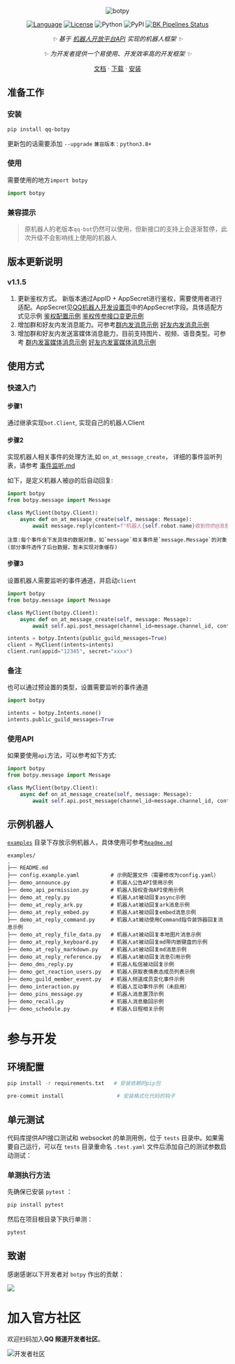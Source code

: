 <div align="center">

![botpy](https://socialify.git.ci/tencent-connect/botpy/image?description=1&font=Source%20Code%20Pro&forks=1&issues=1&language=1&logo=https%3A%2F%2Fgithub.com%2Ftencent-connect%2Fbot-docs%2Fblob%2Fmain%2Fdocs%2F.vuepress%2Fpublic%2Ffavicon-64px.png%3Fraw%3Dtrue&owner=1&pattern=Circuit%20Board&pulls=1&stargazers=1&theme=Light)

[![Language](https://img.shields.io/badge/language-python-green.svg?style=plastic)](https://www.python.org/)
[![License](https://img.shields.io/badge/license-MIT-orange.svg?style=plastic)](https://github.com/tencent-connect/botpy/blob/master/LICENSE)
![Python](https://img.shields.io/badge/python-3.8+-blue)
![PyPI](https://img.shields.io/pypi/v/qq-botpy)
[![BK Pipelines Status](https://api.bkdevops.qq.com/process/api/external/pipelines/projects/qq-guild-open/p-713959939bdc4adca0eea2d4420eef4b/badge?X-DEVOPS-PROJECT-ID=qq-guild-open)](https://devops.woa.com/process/api-html/user/builds/projects/qq-guild-open/pipelines/p-713959939bdc4adca0eea2d4420eef4b/latestFinished?X-DEVOPS-PROJECT-ID=qq-guild-open)

_✨ 基于 [机器人开放平台API](https://bot.q.qq.com/wiki/develop/api/) 实现的机器人框架 ✨_

_✨ 为开发者提供一个易使用、开发效率高的开发框架 ✨_

[文档](https://bot.q.qq.com/wiki/develop/pythonsdk/)
·
[下载](https://github.com/tencent-connect/botpy/tags)
·
[安装](https://bot.q.qq.com/wiki/develop/pythonsdk/#sdk-安装)

</div>

## 准备工作

### 安装

```bash
pip install qq-botpy
```

更新包的话需要添加 `--upgrade` `兼容版本：python3.8+`

### 使用

需要使用的地方`import botpy`

```python
import botpy
```

### 兼容提示

> 原机器人的老版本`qq-bot`仍然可以使用，但新接口的支持上会逐渐暂停，此次升级不会影响线上使用的机器人 

## 版本更新说明
### v1.1.5
1. 更新鉴权方式。 新版本通过AppID + AppSecret进行鉴权，需要使用者进行适配。AppSecret见[QQ机器人开发设置页](https://q.qq.com/qqbot/#/developer/developer-setting)中的AppSecret字段。具体适配方式见示例  [鉴权配置示例](./examples/config.yaml) [鉴权传参接口变更示例](./examples/demo_at_reply.py)
2. 增加群和好友内发消息能力。可参考[群内发消息示例](./examples/demo_group_reply_text.py) [好友内发消息示例](./examples/demo_c2c_reply_text.py)
3. 增加群和好友内发送富媒体消息能力，目前支持图片、视频、语音类型。可参考  [群内发富媒体消息示例](./examples/demo_group_reply_file.py)   [好友内发富媒体消息示例](./examples/demo_c2c_reply_file.py)

## 使用方式

### 快速入门

#### 步骤1

通过继承实现`bot.Client`, 实现自己的机器人Client 

#### 步骤2

实现机器人相关事件的处理方法,如 `on_at_message_create`， 详细的事件监听列表，请参考 [事件监听.md](./docs/事件监听.md)

如下，是定义机器人被@的后自动回复:

```python
import botpy
from botpy.message import Message

class MyClient(botpy.Client):
    async def on_at_message_create(self, message: Message):
        await message.reply(content=f"机器人{self.robot.name}收到你的@消息了: {message.content}")
```

``注意:每个事件会下发具体的数据对象，如`message`相关事件是`message.Message`的对象 (部分事件透传了后台数据，暂未实现对象缓存)``

#### 步骤3

设置机器人需要监听的事件通道，并启动`client`

```python
import botpy
from botpy.message import Message

class MyClient(botpy.Client):
    async def on_at_message_create(self, message: Message):
        await self.api.post_message(channel_id=message.channel_id, content="content")

intents = botpy.Intents(public_guild_messages=True) 
client = MyClient(intents=intents)
client.run(appid="12345", secret="xxxx")
```

### 备注

也可以通过预设置的类型，设置需要监听的事件通道

```python
import botpy

intents = botpy.Intents.none()
intents.public_guild_messages=True
```

### 使用API

如果要使用`api`方法，可以参考如下方式:

```python
import botpy
from botpy.message import Message

class MyClient(botpy.Client):
    async def on_at_message_create(self, message: Message):
        await self.api.post_message(channel_id=message.channel_id, content="content")
```

## 示例机器人

[`examples`](./examples/) 目录下存放示例机器人，具体使用可参考[`Readme.md`](./examples/README.md) 

    examples/
    .
    ├── README.md
    ├── config.example.yaml          # 示例配置文件（需要修改为config.yaml）
    ├── demo_announce.py             # 机器人公告API使用示例
    ├── demo_api_permission.py       # 机器人授权查询API使用示例
    ├── demo_at_reply.py             # 机器人at被动回复async示例
    ├── demo_at_reply_ark.py         # 机器人at被动回复ark消息示例
    ├── demo_at_reply_embed.py       # 机器人at被动回复embed消息示例
    ├── demo_at_reply_command.py     # 机器人at被动使用Command指令装饰器回复消息示例
    ├── demo_at_reply_file_data.py   # 机器人at被动回复本地图片消息示例
    ├── demo_at_reply_keyboard.py    # 机器人at被动回复md带内嵌键盘的示例
    ├── demo_at_reply_markdown.py    # 机器人at被动回复md消息示例
    ├── demo_at_reply_reference.py   # 机器人at被动回复消息引用示例
    ├── demo_dms_reply.py            # 机器人私信被动回复示例
    ├── demo_get_reaction_users.py   # 机器人获取表情表态成员列表示例
    ├── demo_guild_member_event.py   # 机器人频道成员变化事件示例
    ├── demo_interaction.py          # 机器人互动事件示例（未启用）
    ├── demo_pins_message.py         # 机器人消息置顶示例
    ├── demo_recall.py               # 机器人消息撤回示例
    ├── demo_schedule.py             # 机器人日程相关示例

# 参与开发

## 环境配置

```bash
pip install -r requirements.txt   # 安装依赖的pip包

pre-commit install                 # 安装格式化代码的钩子
```

## 单元测试

代码库提供API接口测试和 websocket 的单测用例，位于 `tests` 目录中。如果需要自己运行，可以在 `tests` 目录重命名 `.test.yaml` 文件后添加自己的测试参数启动测试：

### 单测执行方法

先确保已安装 `pytest` ：

```bash
pip install pytest
```

然后在项目根目录下执行单测：

```bash
pytest
```

## 致谢

感谢感谢以下开发者对 `botpy` 作出的贡献：

<a href="https://github.com/tencent-connect/botpy/graphs/contributors">
  <img src="https://contrib.rocks/image?repo=tencent-connect/botpy" />
</a>

# 加入官方社区

欢迎扫码加入**QQ 频道开发者社区**。

![开发者社区](https://guild-1251316161.cos.ap-guangzhou.myqcloud.com/miniapp/icons/qq_guild_developer_doc.png)
